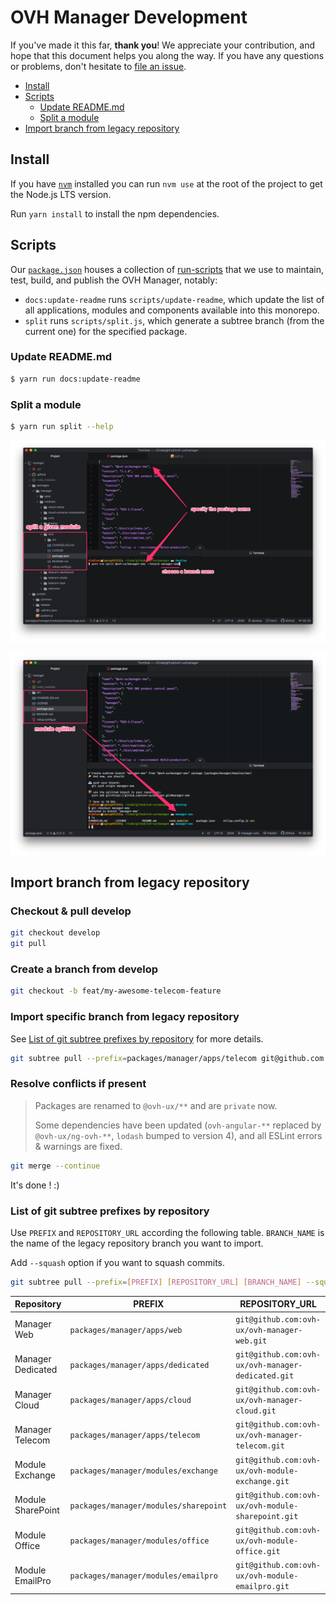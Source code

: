 # OVH Manager Development

If you've made it this far, **thank you**! We appreciate your contribution, and hope that this document helps you along the way. If you have any questions or problems, don't hesitate to [file an issue](https://github.com/ovh-ux/manager/issues/new).

* [Install](#install)
* [Scripts](#scripts)
  * [Update README.md](#update-readmemd)
  * [Split a module](#split-a-module)
* [Import branch from legacy repository](#import-branch-from-legacy-repository)

## Install

If you have [`nvm`](https://github.com/nvm-sh/nvm) installed you can run `nvm use` at the root of the project to get the Node.js LTS version.

Run `yarn install` to install the npm dependencies.

## Scripts

Our [`package.json`](package.json) houses a collection of [run-scripts](https://docs.npmjs.com/cli/run-script) that we use to maintain, test, build, and publish the OVH Manager, notably:

* `docs:update-readme` runs `scripts/update-readme`, which update the list of all applications, modules and components available into this monorepo.
* `split` runs `scripts/split.js`, which generate a subtree branch (from the current one) for the specified package.

### Update README.md

```sh
$ yarn run docs:update-readme
```

### Split a module

```sh
$ yarn run split --help
```

![](media/split-module-1.png)

![](media/split-module-2.png)

## Import branch from legacy repository

### Checkout & pull develop

```sh
git checkout develop
git pull
```

### Create a branch from develop

```sh
git checkout -b feat/my-awesome-telecom-feature
```

### Import specific branch from legacy repository

See [List of git subtree prefixes by repository](#list-of-git-subtree-prefixes-by-repository) for more details.

```sh
git subtree pull --prefix=packages/manager/apps/telecom git@github.com:ovh-ux/ovh-manager-telecom.git feat/my-awesome-feature --squash
```

### Resolve conflicts if present

> Packages are renamed to `@ovh-ux/**` and are `private` now.
>
> Some dependencies have been updated (`ovh-angular-**` replaced by `@ovh-ux/ng-ovh-**`, `lodash` bumped to version 4), and all ESLint errors & warnings are fixed.

```sh
git merge --continue
```

It's done ! :)

### List of git subtree prefixes by repository

Use `PREFIX` and `REPOSITORY_URL` according the following table. `BRANCH_NAME` is the name of the legacy repository branch you want to import.

Add `--squash` option if you want to squash commits.

```sh
git subtree pull --prefix=[PREFIX] [REPOSITORY_URL] [BRANCH_NAME] --squash
```

| Repository  | PREFIX  | REPOSITORY_URL |
| ------------- | ------------- | ------------- |
| Manager Web  | `packages/manager/apps/web` | `git@github.com:ovh-ux/ovh-manager-web.git` |
| Manager Dedicated  | `packages/manager/apps/dedicated` | `git@github.com:ovh-ux/ovh-manager-dedicated.git` |
| Manager Cloud  | `packages/manager/apps/cloud` | `git@github.com:ovh-ux/ovh-manager-cloud.git` |
| Manager Telecom  | `packages/manager/apps/telecom` | `git@github.com:ovh-ux/ovh-manager-telecom.git` |
| Module Exchange  | `packages/manager/modules/exchange` | `git@github.com:ovh-ux/ovh-module-exchange.git` |
| Module SharePoint  | `packages/manager/modules/sharepoint` | `git@github.com:ovh-ux/ovh-module-sharepoint.git` |
| Module Office  | `packages/manager/modules/office` | `git@github.com:ovh-ux/ovh-module-office.git` |
| Module EmailPro  | `packages/manager/modules/emailpro` | `git@github.com:ovh-ux/ovh-module-emailpro.git` |
